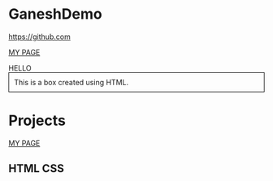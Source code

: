 # GaneshDemo

<a>https://github.com</a>

[MY PAGE](https://github.com)

<div style="width=20px; height=20px; background=white;">
HELLO
</div>

<div style="border: 1px solid black; padding: 10px;">
  This is a box created using HTML.
</div>


# Projects
[MY PAGE](https://github.com)
## HTML CSS